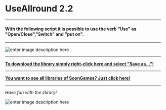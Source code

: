 # UseAllround 2.2
---
#### With the following script it is possible to use the verb "Use" as "Open/Close","Switch" and "put on".
---

![enter image description here](https://raw.githubusercontent.com/SoonGames/quest_libraries/master/UseAllround/readme/UseAllround.gif)

---
**[To download the library simply right-click here and select "Save as..."!](https://github.com/SoonGames/quest_libraries/raw/master/UseAllround/UseAllround.aslx)**

---
**[You want to see all libraries of SoonGames? Just click here!](https://github.com/SoonGames/quest_libraries)**

---

*Have fun with the library!*

![enter image description here](https://raw.githubusercontent.com/SoonGames/quest_libraries/master/soongames.png)